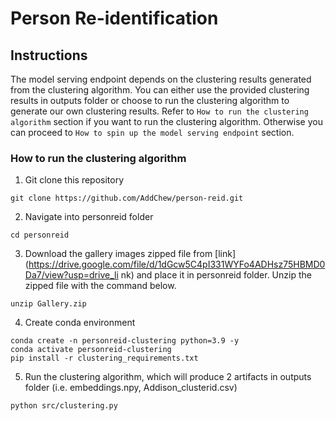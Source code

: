 # Person Re-identification

## Instructions

The model serving endpoint depends on the clustering results generated from the clustering algorithm. You can either use the provided clustering results in outputs folder or choose to run the clustering algorithm to generate our own clustering results. Refer to `How to run the clustering algorithm` section if you want to run the clustering algorithm. Otherwise you can proceed to `How to spin up the model serving endpoint` section.

### How to run the clustering algorithm

1. Git clone this repository
```shell
git clone https://github.com/AddChew/person-reid.git
```

2. Navigate into personreid folder
```shell
cd personreid
```

3. Download the gallery images zipped file from [link](https://drive.google.com/file/d/1dGcw5C4pI331WYFo4ADHsz75HBMD0Da7/view?usp=drive_li
nk) and place it in personreid folder. Unzip the zipped file with the command below.
```shell
unzip Gallery.zip
```

4. Create conda environment
```shell
conda create -n personreid-clustering python=3.9 -y
conda activate personreid-clustering
pip install -r clustering_requirements.txt
```

5. Run the clustering algorithm, which will produce 2 artifacts in outputs folder (i.e. embeddings.npy, Addison_clusterid.csv)
```shell
python src/clustering.py
```